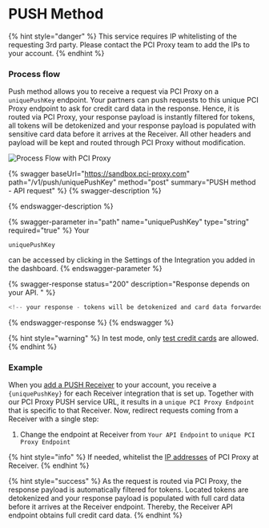 # PUSH Method

{% hint style="danger" %}
This service requires IP whitelisting of the requesting 3rd party. Please contact the PCI Proxy team to add the IPs to your account.
{% endhint %}

### Process flow

Push method allows you to receive a request via PCI Proxy on a `uniquePushKey` endpoint. Your partners can push requests to this unique PCI Proxy endpoint to ask for credit card data in the response. Hence, it is routed via PCI Proxy, your response payload is instantly filtered for tokens, all tokens will be detokenized and your response payload is populated with sensitive card data before it arrives at the Receiver. All other headers and payload will be kept and routed through PCI Proxy without modification.

![Process Flow with PCI Proxy](<../../../.gitbook/assets/receiver\_push\_pciproxy\_color (4).png>)

{% swagger baseUrl="https://sandbox.pci-proxy.com" path="/v1/push/uniquePushKey" method="post" summary="PUSH method - API request" %}
{% swagger-description %}

{% endswagger-description %}

{% swagger-parameter in="path" name="uniquePushKey" type="string" required="true" %}
Your

`uniquePushKey`

can be accessed by clicking in the Settings of the Integration you added in the dashboard.
{% endswagger-parameter %}

{% swagger-response status="200" description="Response depends on your API. " %}
```javascript
<!-- your response - tokens will be detokenized and card data forwarded -->
```
{% endswagger-response %}
{% endswagger %}

{% hint style="warning" %}
In test mode, only [test credit cards](../../../test-card-data.md) are allowed.
{% endhint %}

### Example

When you [add a PUSH Receiver](../../../guides/pci-proxy-dashboard/add-integrations.md) to your account, you receive a `{uniquePushKey}` for each Receiver integration that is set up. Together with our PCI Proxy PUSH service URL, it results in a `unique PCI Proxy Endpoint` that is specific to that Receiver. Now, redirect requests coming from a Receiver with a single step:

1. Change the endpoint at Receiver from `Your API Endpoint` to `unique PCI Proxy Endpoint`

{% hint style="info" %}
If needed, whitelist the [IP addresses](../../../resources/ip-whitelisting.md) of PCI Proxy at Receiver.
{% endhint %}

{% hint style="success" %}
As the request is routed via PCI Proxy, the response payload is automatically filtered for tokens. Located tokens are detokenized and your response payload is populated with full card data before it arrives at the Receiver endpoint. Thereby, the Receiver API endpoint obtains full credit card data.
{% endhint %}
